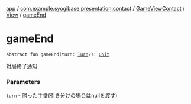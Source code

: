 [app](../../../index.md) / [com.example.syogibase.presentation.contact](../../index.md) / [GameViewContact](../index.md) / [View](index.md) / [gameEnd](./game-end.md)

# gameEnd

`abstract fun gameEnd(turn: `[`Turn`](../../../com.example.syogibase.data.value/-turn/index.md)`?): `[`Unit`](https://kotlinlang.org/api/latest/jvm/stdlib/kotlin/-unit/index.html)

対局終了通知

### Parameters

`turn` - 勝った手番(引き分けの場合はnullを渡す)